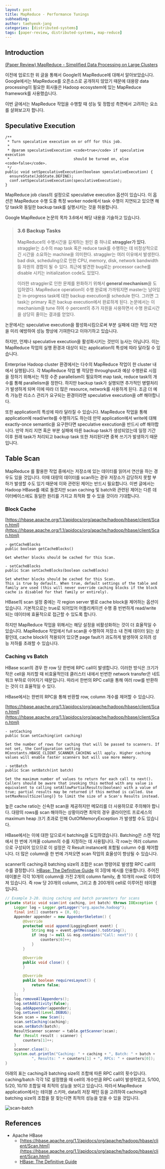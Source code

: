 ```yaml
---
layout: post
title: MapReduce - Performance Tunings
subheading: 
author: taehyeok-jang
categories: [distributed-systems]
tags: [paper-review, distributed-systems, map-reduce]
---
```




## Introduction 

[(Paper Review) MapReduce - Simplified Data Processing on Large Clusters](https://taehyeok-jang.github.io/distributed-systems/2020/08/09/paper-review-map-reduce.html)

이전에 업로드한 위 글을 통해서 Google의 MapReduce에 대해서 알아보았습니다. Google에서는 MapReduce를 오픈소스로 공개하지 않았기 때문에 대용량 data processing이 필요한 회사들은 Hadoop ecosystem에 있는 MapReduce framework를 사용했습니다. 

이번 글에서는 MapReduce 작업을 수행할 때 성능 및 정합성 측면에서 고려하는 요소를 살펴보고자 합니다.



## Speculative Execution 

```
/**
 * Turn speculative execution on or off for this job. 
 * 
 * @param speculativeExecution <code>true</code> if speculative execution 
 *                             should be turned on, else <code>false</code>.
 */
public void setSpeculativeExecution(boolean speculativeExecution) {
  ensureState(JobState.DEFINE);
  conf.setSpeculativeExecution(speculativeExecution);
}
```

MapReduce job class의 설정으로 speculative execution 옵션이 있습니다. 이 옵션은 MapReduce 수행 도중 특정 worker node에서 task 수행이 지연되고 있으면 해당 task와 동일한 backup task를 실행시키는 것을 허용합니다. 

Google MapReduce 논문의 목차 3.6에서 해당 내용을 기술하고 있습니다. 



> ### 3.6 Backup Tasks
>
> MapReduce의 수행시간을 길게하는 원인 중 하나로 **straggler가 있다.** straggler는 소수의 map task 혹은 reduce task를 수행하는 데 비정상적으로 긴 시간을 소요하는 machine을 의미한다. straggler는 여러 이유에서 발생한다. bad disk, scheduling으로 인한 CPU, memory, disk, network bandwidth 등 자원의 경합이 될 수 있다. 최근에 발견한 bug로는 processor cache를 disable 시키는 initialization code도 있었다.
>
> 이러한 straggler로 인한 문제를 완화하기 위해서 **general mechanism**을 도입하였다. MapReduce operation이 수행 완료에 가까워지면 master는 남아있는 in-progress task에 대한 backup execution을 schedule 한다. 그러면 그 task는 primary 혹은 backup execution에서 완료하게 된다. 논문에서는 이 mechanism을 tune 하여 수 percent의 추가 자원을 사용하면서 수행 완료시간을 상당히 줄이는 결과를 얻었다.



논문에서는 speculative execution을 활성화시킴으로써 부분 실패에 대한 작업 지연을 미리 예방하여 성능 향상에 기여한다고 이야기하고 있습니다. 

하지만, 언제나 speculative execution을 활성화시키는 것만이 능사는 아닙니다. 이는 MapReduce 작업의 실행 환경과 대상이 되는 application의 특성에 따라 달라질 수 있습니다. 

Enterprise Hadoop cluster 환경에서는 다수의 MapReduce 작업이 한 cluster 내에서 실행됩니다. 각 MapReduce 작업 별 적당한 throughput과 예상 수행완료 시점을 정하기 위해서는 적정 수준 parallelism이 필요하며 map task, reduce task의 개수를 통해 parallelism을 정한다. 하지만 backup task가 실행되면 추가적인 병렬처리가 발생하게 되며 이에 따라 더 많은 resource, network를 사용하게 된다. 조금 더 예측 가능한 리소스 관리가 요구되는 환경이라면 speculative execution을 off 해야합니다. 

또한 application의 특성에 따라 달라질 수 있습니다. MapReduce 작업을 통해 application에 read/write를 수행하기도 하는데 만약 application에서 write에 대해 exactly-once semantic을 요구한다면 speculative execution을 반드시 off 해야합니다. 만약 처리 지연 혹은 부분 실패에 따른 backup task가 생성되었는데 일정 기간 이후 원래 task가 처리되고 backup task 또한 처리된다면 중복 쓰기가 발생하기 때문입니다.



## Table Scan 

MapReduce 를 활용한 작업 중에서는 저장소에 있는 데이터를 읽어서 연산을 하는 경우도 있을 것입니다. 이때 대량의 데이터를 scan하는 경우 저장소가 감당하지 못할 부하가 발생할 수도 있기 때문에 이와 관련된 제어는 반드시 필요합니다. 이번 글에서는 Hadoop HBase를 예로 들겠지만 scan caching 및 batch와 관련된 제어는 다른 데이터베이스에도 동일한 원리를 가지고 최적화 할 수 있을 것이라 기대합니다.



### Block Cache

[https://hbase.apache.org/1.1/apidocs/org/apache/hadoop/hbase/client/Scan.html](https://hbase.apache.org/1.1/apidocs/org/apache/hadoop/hbase/client/Scan.html)

```
- getCacheBlocks
public boolean getCacheBlocks()

Get whether blocks should be cached for this Scan.

- setCacheBlocks
public Scan setCacheBlocks(boolean cacheBlocks)

Set whether blocks should be cached for this Scan.
This is true by default. When true, default settings of the table and family are used (this will never override caching blocks if the block cache is disabled for that family or entirely).
```

HBase의 scan 설정 중에는 각 region server 별로 cache block을 제어하는 옵션이 있습니다. 기본적으로는 true로 되어있어 어플리케이션 수행 중 빈번하게 read/write 되는 데이터에 효율적으로 접근할 수 있도록 합니다. 

하지만 MapReduce 작업을 위해서는 해당 설정을 비활성화하는 것이 더 효율적일 수 있습니다. MapReduce 작업에서 full scan을 수행하여 저장소 내 전체 데이터 읽는 상황인데, cache block이 적용되어 있으면 page fault가 과도하게 발생하여 오히려 성능 저하를 초래할 수 있습니다. 



### Caching vs Batch 

HBase scan의 경우 한 row 당 한번에 RPC call이 발생합니다. 이러한 방식은 크기가 작은 cell을 처리할 때 비효율적인데 클러스터 내에서 빈번한 network transfer은 네트워크 부하로 이어지기 때문입니다. 따라서 한번의 RPC call을 통해 여러 row를 반환하는 것이 더 효율적일 수 있다. 

HBase에서는 한번의 RPC을 통해 반환할 row, column 개수를 제어할 수 있습니다. 

[https://hbase.apache.org/1.1/apidocs/org/apache/hadoop/hbase/client/Scan.html](https://hbase.apache.org/1.1/apidocs/org/apache/hadoop/hbase/client/Scan.html)

``` 
- setCaching
public Scan setCaching(int caching)

Set the number of rows for caching that will be passed to scanners. If not set, the Configuration setting HConstants.HBASE_CLIENT_SCANNER_CACHING will apply. Higher caching values will enable faster scanners but will use more memory.

- setBatch
public Scan setBatch(int batch)

Set the maximum number of values to return for each call to next(). Callers should be aware that invoking this method with any value is equivalent to calling setAllowPartialResults(boolean) with a value of true; partial results may be returned if this method is called. Use setMaxResultSize(long)} to limit the size of a Scan's Results instead.
```



높은 cache ratio는 신속한 scan을 제공하지만 메모리를 더 사용하므로 주의해야 합니다. 대량의 rows를 scan 해야하는 상황이라면 최악의 경우 클라이언트 프로세스의 maximum heap 크기 초과로 인해 OutOfMemoryException 가 발생할 수도 있습니다.

HBase에서는 이에 대한 답으로서 batching을 도입하였습니다. Batching은 스캔 작업에서 한 번에 가져올 column의 수를 지정하는 데 사용됩니다. 각 row는 여러 column으로 구성되어 있으므로 이 설정은 각 Result instance에 포함될 column 수를 제어합니다. 더 많은 column을 한 번에 가져오면 scan 작업의 효율성이 향상될 수 있습니다.

scanner의 caching과 batching size의 조합은 scan 명령어로 발생할 RPC call의 수를 결정합니다. [HBase: The Definitive Guide](https://www.oreilly.com/library/view/hbase-the-definitive/9781449314682/) 의 3장에 예시를 인용합니다. 주어진 테이블은 각각 10개의 column을 가진 2개의 column family, 총 10개의 row로 이루어져 있습니다. 즉 row 당 20개의 column, 그리고 총 200개의 cell로 이루어진 테이블입니다. 

```java
// Example 3-20. Using caching and batch parameters for scans
private static void scan(int caching, int batch) throws IOException {
    Logger log = Logger.getLogger("org.apache.hadoop");
    final int[] counters = {0, 0};
    Appender appender = new AppenderSkeleton() {
        @Override
        protected void append(LoggingEvent event) {
            String msg = event.getMessage().toString();
            if (msg != null && msg.contains("Call: next")) {
                counters[0]++;
            }
        }

        @Override
        public void close() {
        }

        @Override
        public boolean requiresLayout() {
            return false;
        }
    };
    log.removeAllAppenders();
    log.setAdditivity(false);
    log.addAppender(appender);
    log.setLevel(Level.DEBUG);
    Scan scan = new Scan();
    scan.setCaching(caching);
    scan.setBatch(batch);
    ResultScanner scanner = table.getScanner(scan);
    for (Result result : scanner) {
        counters[1]++;
    }
    scanner.close();
    System.out.println("Caching: " + caching + ", Batch: " + batch +
            ", Results: " + counters[1] + ", RPCs: " + counters[0]);
}
```



아래의 표는 caching과 batching size의 조합에 따른 RPC call의 횟수입니다. caching/batch 각각 1로 설정했을 때 cell의 개수만큼 RPC call이 발생하였고, 5/100, 5/20, 10/10 조합일 때 최적의 성능을 보이고 있습니다. 따라서 MapReduce application에서는 테이블 스키마, data의 저장 패턴 등을 고려하여 caching과 batching size의 조합을 잘 찾는다면 최적의 성능을 얻을 수 있을 것입니다.



![scan-batch](https://github.com/taehyeok-jang/taehyeok-jang.github.io/assets/31732943/749fcd79-ed81-44ef-800c-4c7b2c037f3a)





## References

- Apache HBase 
  - [https://hbase.apache.org/1.1/apidocs/org/apache/hadoop/hbase/client/Scan.html](https://hbase.apache.org/1.1/apidocs/org/apache/hadoop/hbase/client/Scan.html)
  - [HBase: The Definitive Guide](https://www.oreilly.com/library/view/hbase-the-definitive/9781449314682/)
